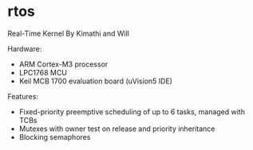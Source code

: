 # rtos
Real-Time Kernel
By Kimathi and Will

Hardware:
- ARM Cortex-M3 processor
- LPC1768 MCU
- Keil MCB 1700 evaluation board (uVision5 IDE)

Features:
- Fixed-priority preemptive scheduling of up to 6 tasks, managed with TCBs
- Mutexes with owner test on release and priority inheritance
- Blocking semaphores
